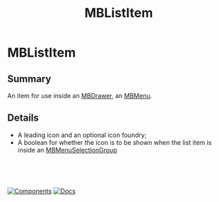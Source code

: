 ﻿---
uid: C.MBListItem
title: MBListItem
---
# MBListItem

## Summary

An item for use inside an [MBDrawer](xref:C.MBDrawer), an [MBMenu](xref:C.MBMenu).

## Details

- A leading icon and an optional icon foundry;
- A boolean for whether the icon is to be shown when the list item is inside an [MBMenuSelectionGroup](xref:C.MBMenuSelectionGroup)

&nbsp;

&nbsp;

[![Components](https://img.shields.io/static/v1?label=Components&message=Core&color=blue)](xref:A.CoreComponents)
[![Docs](https://img.shields.io/static/v1?label=API%20Documentation&message=MBListItem&color=brightgreen)](xref:Material.Blazor.MBListItem)
